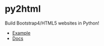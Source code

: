 # py2html
Build Bootstrap4/HTML5 websites in Python!

- [Example](/example.py)
- [Docs](https://github.com/jwinnie/py2html/wiki)
